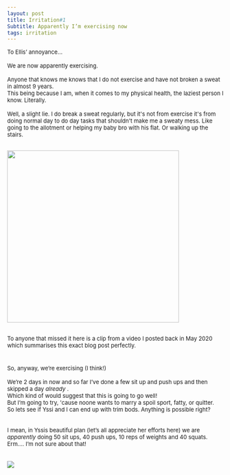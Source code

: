 ```yaml
---
layout: post
title: Irritation#1
Subtitle: Apparently I’m exercising now 
tags: irritation
---
```


<div class="text-left">
<div class="boxed">
  <font size="2">

To Ellis’ annoyance...<br>
    <br>
    We are now apparently exercising. <br><br>
    Anyone that knows me knows that I do not exercise and have not broken a sweat in almost 9 years. <br>
    This being because I am, when it comes to my physical health, the laziest person I know. Literally. <br>
    <br>
    Well, a slight lie. I do break a sweat regularly, but it's not from exercise it's from doing normal day to do day tasks that shouldn't make me a sweaty mess. Like going to the allotment or helping my baby bro with his flat. Or walking up the stairs. <br>
    <div class="text-center">
  <br/>
  <img src="{{ site.baseurl }}/img/6C9766D4-EC35-46C5-A49F-8E78357D38C3.jpg" height="400" width ="400"/>
</div><br>
To anyone that missed it here is a clip from a video I posted back in May 2020 which summarises this exact blog post perfectly.    <br>
        <div style="max-width:600px;min-width:200px;position:relative;margin: 5px auto;"><a class="embedly-card"  data-card-controls="0" href="https://www.facebook.com/ellis.ward.161/videos/1362999067234881"></a><script async src="//cdn.embedly.com/widgets/platform.js" charset="UTF-8"></script><div style="position: absolute;width: 80%;bottom: 7px;left: 0;right: 0;margin-left: auto;margin-right: auto;color: #000;text-align: center;"><small style="line-height:1.8;font-size:2px;background:#fff;"></small></div></div><br>
 <br>
So, anyway, we’re exercising (I think!)<br>
<br>
We’re 2 days in now and so far I’ve done a few sit up and push ups and then skipped a day <i> already </i>. <br>
    Which kind of would suggest that this is going to go well! <br>
    But I’m going to try, 'cause noone wants to marry a spoil sport, fatty, or quitter.<br>
    So lets see if Yssi and I can end up with trim bods. Anything is possible right?<br>  
<br><br>
I mean, in Yssis beautiful plan (let’s all appreciate her efforts here) we are <i>apparently</i> doing 50 sit ups, 40 push ups, 10 reps of weights and 40 squats. <br>
Erm…. I’m not sure about that! <br>
<br>
<div class="text-center">
  <br/>
  <img src="{{ site.baseurl }}/img/20210707julyplan.png"/>
</div><br>
    
</font>
